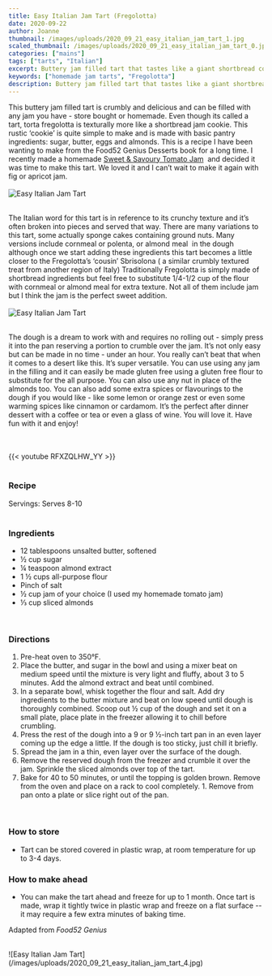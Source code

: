 ```yaml
---
title: Easy Italian Jam Tart (Fregolotta)
date: 2020-09-22
author: Joanne
thumbnail: /images/uploads/2020_09_21_easy_italian_jam_tart_1.jpg
scaled_thumbnail: /images/uploads/2020_09_21_easy_italian_jam_tart_0.jpg
categories: ["mains"]
tags: ["tarts", "Italian"]
excerpt: Buttery jam filled tart that tastes like a giant shortbread cookie 
keywords: ["homemade jam tarts", "Fregolotta"]
description: Buttery jam filled tart that tastes like a giant shortbread cookie 
---
```


This buttery jam filled tart is crumbly and delicious and can be filled with any jam you have - store bought or homemade. Even though its called a tart, torta fregolotta is texturally more like a shortbread jam cookie. This rustic ‘cookie’ is quite simple to make and is made with basic pantry ingredients: sugar, butter, eggs and almonds. This is a recipe I have been wanting to make from the Food52 Genius Desserts book for a long time. I recently made a homemade [Sweet & Savoury Tomato Jam](https://www.oliveandmango.com/sweet-and-savoury-tomato-jam/)  and decided it was time to make this tart. We loved it and I can’t wait to make it again with fig or apricot jam. 
</br>
</br>
![Easy Italian Jam Tart](/images/uploads/2020_09_21_easy_italian_jam_tart_2.jpg)
</br>
</br>

The Italian word for this tart is in reference to its crunchy texture and it’s often broken into pieces and served that way. There are many variations to this tart, some actually sponge cakes containing ground nuts. Many versions include cornmeal or polenta, or almond meal  in the dough although once we start adding these ingredients this tart becomes a little closer to the Fregolotta’s ‘cousin’ Sbrisolona ( a similar crumbly textured treat from another region of Italy) Traditionally Fregolotta is simply made of shortbread ingredients but feel free to substitute 1/4-1/2 cup of the flour with cornmeal or almond meal for extra texture. Not all of them include jam but I think the jam is the perfect sweet addition. 
</br>
</br>
![Easy Italian Jam Tart](/images/uploads/2020_09_21_easy_italian_jam_tart_3.jpg)
</br>
</br>

The dough is a dream to work with and requires no rolling out - simply press it into the pan reserving a portion to crumble over the jam. It’s not only easy but can be made in no time - under an hour. You really can’t beat that when it comes to a desert like this. It’s super versatile. You can use using any jam in the filling and it can easily be made gluten free using a gluten free flour to substitute for the all purpose. You can also use any nut in place of the almonds too. You can also add some extra spices or flavourings to the dough if you would like - like some lemon or orange zest or even some warming spices like cinnamon or cardamom. It’s the perfect after dinner dessert with a coffee or tea or even a glass of wine. You will love it. Have fun with it and enjoy!

</br>
</br>
{{< youtube RFXZQLHW_YY >}}
</br>
</br>

### Recipe

Servings: <span itemprop="recipeYield">Serves 8-10   
</br>

### Ingredients

* <span itemprop="recipeIngredient">12 tablespoons unsalted butter, softened</span>
* <span itemprop="recipeIngredient">&frac12; cup sugar</span>
* <span itemprop="recipeIngredient">&frac14; teaspoon almond extract</span>
* <span itemprop="recipeIngredient">1 &frac12; cups all-purpose flour</span>
* <span itemprop="recipeIngredient">Pinch of salt</span>
* <span itemprop="recipeIngredient">&frac12; cup jam of your choice (I used my homemade tomato jam) </span>
* <span itemprop="recipeIngredient">&frac13; cup sliced almonds</span>
</br>

### Directions

1. Pre-heat oven to 350°F. 
1. Place the butter, and sugar in the bowl and using a mixer beat on medium speed until the mixture is very light and fluffy, about 3 to 5 minutes. Add the almond extract and beat until combined. 
1. In a separate bowl, whisk together the flour and salt. Add dry ingredients to the butter mixture and beat on low speed until dough is thoroughly combined. Scoop out &frac12; cup of the dough and set it on a small plate, place plate in the freezer allowing it to chill before crumbling. 
1. Press the rest of the dough into a 9 or 9 &frac12;-inch tart pan in an even layer coming up the edge a little. If the dough is too sticky, just chill it briefly.
1. Spread the jam in a thin, even layer over the surface of the dough.
1. Remove the reserved dough from the freezer and crumble it over the jam. Sprinkle the sliced almonds over top of the tart.
1. Bake for 40 to 50 minutes, or until the topping is golden brown. Remove from the oven and place on a rack to cool completely. 1. Remove from pan onto a plate or slice right out of the pan. 
</br>

### How to store

* Tart can be stored covered in plastic wrap, at room temperature for up to 3-4 days. 

### How to make ahead

* You can make the tart ahead and freeze for up to 1 month. Once tart is made, wrap  it tightly twice in plastic wrap and freeze on a flat surface -- it may require a few extra minutes of baking time.

Adapted from _Food52 Genius_

</br>
![Easy Italian Jam Tart](/images/uploads/2020_09_21_easy_italian_jam_tart_4.jpg)